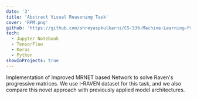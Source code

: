 ```yaml
---
date: '3'
title: 'Abstract Visual Reasoning Task'
cover: 'RPM.png'
github: 'https://github.com/shreyaspkulkarni/CS-536-Machine-Learning-Project---Abstract-Visual-Reasoning'
tech:
  - Jupyter Notebook
  - TensorFlow
  - Keras
  - Python
showInProjects: true
---
```


Implementation of Improved MRNET based Network to solve Raven's progressive matrices. We use I-RAVEN dataset for this task, and we also compare this novel approach with previously applied model architectures.
